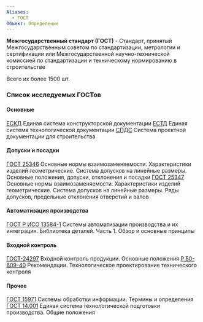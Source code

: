 ```yaml
---
Aliases:
  - ГОСТ
Объект: Определение
---
```

**Межгосударственный стандарт (ГОСТ)** -  Стандарт, принятый Межгосударственным советом по стандартизации, метрологии и сертификации или Межгосударственной научно-технической комиссией по стандартизации и техническому нормированию в строительстве
 
Всего их более 1500 шт.

### Список исследуемых ГОСТов

#### Основные
[ЕСКД](<%D0%95%D0%B4%D0%B8%D0%BD%D0%B0%D1%8F %D1%81%D0%B8%D1%81%D1%82%D0%B5%D0%BC%D0%B0 %D0%BA%D0%BE%D0%BD%D1%81%D1%82%D1%80%D1%83%D0%BA%D1%82%D0%BE%D1%80%D1%81%D0%BA%D0%BE%D0%B9 %D0%B4%D0%BE%D0%BA%D1%83%D0%BC%D0%B5%D0%BD%D1%82%D0%B0%D1%86%D0%B8%D0%B8>) Единая система конструкторской документации
[ЕСТД](<%D0%95%D0%B4%D0%B8%D0%BD%D0%B0%D1%8F %D1%81%D0%B8%D1%81%D1%82%D0%B5%D0%BC%D0%B0 %D1%82%D0%B5%D1%85%D0%BD%D0%BE%D0%BB%D0%BE%D0%B3%D0%B8%D1%87%D0%B5%D1%81%D0%BA%D0%BE%D0%B9 %D0%B4%D0%BE%D0%BA%D1%83%D0%BC%D0%B5%D0%BD%D1%82%D0%B0%D1%86%D0%B8%D0%B8>) Единая система технологической документации
[СПДС](%D0%A1%D0%9F%D0%94%D0%A1) Система проектной документации для строительства

#### Допуски и посадки
[ГОСТ 25346](<%D0%93%D0%9E%D0%A1%D0%A2 25346>) Основные нормы взаимозаменяемости. Характеристики изделий геометрические. Система допусков на линейные размеры. Основные положения, допуски, отклонения и посадки
[ГОСТ 25347](<%D0%93%D0%9E%D0%A1%D0%A2 25347>) Основные нормы взаимозаменяемости. Характеристики изделий геометрические. Система допусков на линейные размеры. Ряды допусков, предельные отклонения отверстий и валов


#### Автоматизация производства
[ГОСТ Р ИСО 13584-1](<%D0%93%D0%9E%D0%A1%D0%A2 %D0%A0 %D0%98%D0%A1%D0%9E 13584-1>) Системы автоматизации производства и их интеграция. Библиотека деталей. Часть 1. Обзор и основные принципы

#### Входной контроль
[ГОСТ-24297](%D0%93%D0%9E%D0%A1%D0%A2-24297) Входной контроль продукции. Основные положения
[Р 50-609-40](<%D0%A0 50-609-40>) Рекомендации. Технологическое проектирование технического контроля

#### Прочее
[ГОСТ 15971](<%D0%93%D0%9E%D0%A1%D0%A2 15971>) Системы обработки информации. Термины и определения
[ГОСТ 14.001](<%D0%93%D0%9E%D0%A1%D0%A2 14.001>) Единая система технологической подготовки производства. Общие положения

